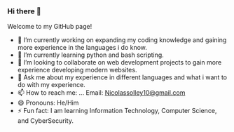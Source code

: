 ### Hi there 👋

Welcome to my GitHub page!

- 🔭 I’m currently working on expanding my coding knowledge and gaining more experience in the languages i do know.
- 🌱 I’m currently learning python and bash scripting.
- 👯 I’m looking to collaborate on web development projects to gain more experience developing modern websites.
- 💬 Ask me about my experience in different languages and what i want to do with my experience.
- 📫 How to reach me: ... Email: Nicolassolley10@gmail.com
- 😄 Pronouns: He/Him
- ⚡ Fun fact: I am learning Information Technology, Computer Science, and CyberSecurity.

